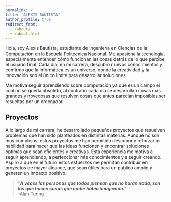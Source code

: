 ```yaml
---
permalink: /
title: "ALEXIS BAUTISTA"
author_profile: true
redirect_from:
  - /about/
  - /about.html
---
```


Hola, soy Alexis Bautista, estudiante de Ingeniería en Ciencias de la Computación en la Escuela Politécnica Nacional. Me apasiona la tecnología, especialmente entender cómo funcionan las cosas detrás de lo que percibe el usuario final. Cada día, en mi carrera, descubro nuevos conocimientos y confirmo que la informática es un universo, donde la creatividad y la innovación son el único límite para desarrollar soluciones.

Me motiva seguir aprendiendo sobre computación ya que es un campo el cual no se queda obsoleto, al contrario cada día se desarrollan cosas más grandes y novedosas que resulven cosas que antes parecian imposibles ser resueltas por un ordenador.

## Proyectos

A lo largo de mi carrera, he desarrollado pequeños proyectos que resuelven problemas que han sido planteados en distintas materias. Aunque no son muy complejos, estos proyectos me han permitido descubrir y reforzar mi habilidad para hacer que las ideas funcionen y encontrar soluciones óptimas que sean eficientes y creativas. Esta experiencia me motiva a seguir aprendiendo, a perfeccionar mis conocimientos y a seguir creando. Aspiro a que en el futuro estos esfuerzos me permitan contribuir en proyectos de mayor alcance, que sean útiles para un público amplio y generen un impacto positivo.

> **_"A veces las personas que todos piensan que no harán nada, son las que hacen cosas que nadie habia imaginado."_**  
> -Alan Turing
